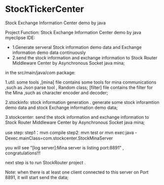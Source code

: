 
StockTickerCenter
=================
Stock Exchange Information Center demo by java

 Project Function: Stock Exchange Information Center demo by java myeclipse IDE:
 * 1.Generate serveral Stock information demo data and Exchange information demo data continuously 
 * 2.send the stock information and exchange information to Stock Router Middleware Center by Asynchronous Socket java mina;

in the src/main/java/com package:

1.util: some tools ,[mina] file contains  some tools for mina communications ,such as Json parse tool , Random class; [filter] file contains the filter for the Mina ,such as character encoder and decoder; 

2.stockinfo: stock information generation . generate some stock inforamtion demo data and stock Exchange information demo data; 

3.stockcenter: send the stock information and exchange information to Stock Router Middleware Center by Asynchronous Socket java mina;


use step:
step1：mvn compile
step2: mvn test   or   mvn exec:java -Dexec.mainClass=com.stockcenter.StockMinaServer


you will see "[log server]:Mina server is listing port:8891" , congratulations!!!

next step is to run StockRouter project . 

Note: when there is at least one client connected to this server on Port 8891, it will start send the data; 

